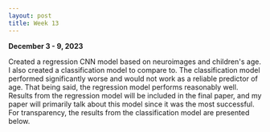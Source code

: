 ```yaml
---
layout: post
title: Week 13
---
```

**December 3 - 9, 2023**

Created a regression CNN model based on neuroimages and children's age. I also created a classification model to compare to. The classification model performed significantly worse and would not 
work as a reliable predictor of age. That being said, the regression model performs reasonably well. Results from the regression model will be included in the final paper, and my paper will primarily talk about this model since it was the most successful. For transparency, the results from the classification model are presented below. 
